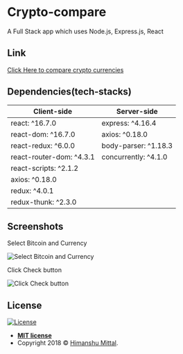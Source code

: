 # Crypto-compare

A Full Stack app which uses Node.js, Express.js, React

## Link

<a href='https://secure-headland-86854.herokuapp.com/'> Click Here to compare crypto currencies </a>

## Dependencies(tech-stacks)
    
Client-side | Server-side
--- | ---
react: ^16.7.0 | express: ^4.16.4
react-dom: ^16.7.0 | axios: ^0.18.0
react-redux: ^6.0.0 | body-parser: ^1.18.3
react-router-dom: ^4.3.1 | concurrently: ^4.1.0
react-scripts: ^2.1.2 |
axios: ^0.18.0 |
redux: ^4.0.1 |
redux-thunk: ^2.3.0 |

## Screenshots

Select Bitcoin and Currency

![Select Bitcoin and Currency](https://mittalhimanshu151.000webhostapp.com/Images/Crypto-Exchange/2.PNG)

Click Check button

![Click Check button](https://mittalhimanshu151.000webhostapp.com/Images/Crypto-Exchange/1.PNG)

## License

[![License](http://img.shields.io/:license-mit-blue.svg?style=flat-square)](http://badges.mit-license.org)

- **[MIT license](https://github.com/mittalHimanshu/crypto-compare/blob/master/LICENSE)**
- Copyright 2018 © <a href="https://github.com/mittalHimanshu" target="_blank">Himanshu Mittal</a>.